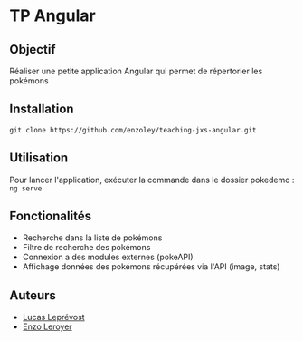# TP Angular 

## Objectif

Réaliser une petite application Angular qui permet de répertorier les pokémons

## Installation

``` git clone https://github.com/enzoley/teaching-jxs-angular.git ```

## Utilisation

Pour lancer l'application, exécuter la commande dans le dossier pokedemo :
``` ng serve ```

## Fonctionalités

 - Recherche dans la liste de pokémons
 - Filtre de recherche des pokémons
 - Connexion a des modules externes (pokeAPI)
 - Affichage données des pokémons récupérées via l'API (image, stats)

## Auteurs

- [Lucas Leprévost](https://github.com/St-Hades)
- [Enzo Leroyer](https://github.com/enzoley)

